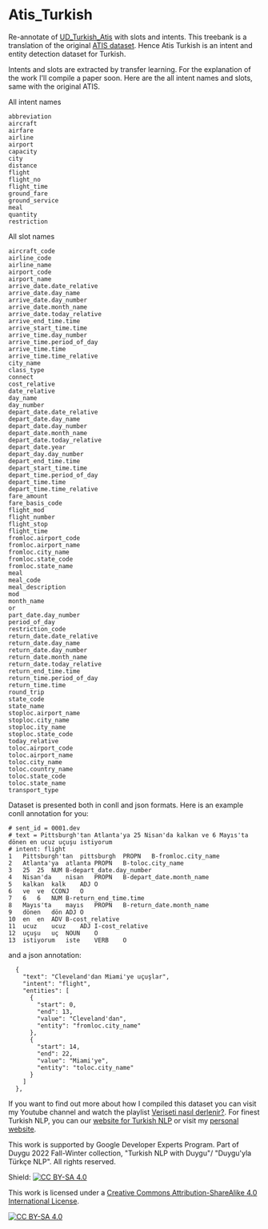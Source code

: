 # Atis_Turkish

Re-annotate of [UD_Turkish_Atis](https://github.com/UniversalDependencies/UD_Turkish-Atis) with slots and intents. This treebank is a translation of the original [ATIS dataset](https://github.com/howl-anderson/ATIS_dataset). Hence Atis Turkish is an intent and entity detection dataset for Turkish. 

Intents and slots are extracted by transfer learning. For the explanation of the work I'll compile a paper soon. Here are the all intent names and slots, same with the original ATIS.

All intent names
```
abbreviation
aircraft
airfare
airline
airport
capacity
city
distance
flight
flight_no
flight_time
ground_fare
ground_service
meal
quantity
restriction
```


All slot names
```
aircraft_code
airline_code
airline_name
airport_code
airport_name
arrive_date.date_relative
arrive_date.day_name
arrive_date.day_number
arrive_date.month_name
arrive_date.today_relative
arrive_end_time.time
arrive_start_time.time
arrive_time.day_number
arrive_time.period_of_day
arrive_time.time
arrive_time.time_relative
city_name
class_type
connect
cost_relative
date_relative
day_name
day_number
depart_date.date_relative
depart_date.day_name
depart_date.day_number
depart_date.month_name
depart_date.today_relative
depart_date.year
depart_day.day_number
depart_end_time.time
depart_start_time.time
depart_time.period_of_day
depart_time.time
depart_time.time_relative
fare_amount
fare_basis_code
flight_mod
flight_number
flight_stop
flight_time
fromloc.airport_code
fromloc.airport_name
fromloc.city_name
fromloc.state_code
fromloc.state_name
meal
meal_code
meal_description
mod
month_name
or
part_date.day_number
period_of_day
restriction_code
return_date.date_relative
return_date.day_name
return_date.day_number
return_date.month_name
return_date.today_relative
return_end_time.time
return_time.period_of_day
return_time.time
round_trip
state_code
state_name
stoploc.airport_name
stoploc.city_name
stoploc.ity_name
stoploc.state_code
today_relative
toloc.airport_code
toloc.airport_name
toloc.city_name
toloc.country_name
toloc.state_code
toloc.state_name
transport_type
```

Dataset is presented both in conll and json formats. Here is an example conll annotation for you:

```
# sent_id = 0001.dev
# text = Pittsburgh'tan Atlanta'ya 25 Nisan'da kalkan ve 6 Mayıs'ta dönen en ucuz uçuşu istiyorum
# intent: flight
1	Pittsburgh'tan	pittsburgh	PROPN	B-fromloc.city_name
2	Atlanta'ya	atlanta	PROPN	B-toloc.city_name
3	25	25	NUM	B-depart_date.day_number
4	Nisan'da	nisan	PROPN	B-depart_date.month_name
5	kalkan	kalk	ADJ	O
6	ve	ve	CCONJ	O
7	6	6	NUM	B-return_end_time.time
8	Mayıs'ta	mayıs	PROPN	B-return_date.month_name
9	dönen	dön	ADJ	O
10	en	en	ADV	B-cost_relative
11	ucuz	ucuz	ADJ	I-cost_relative
12	uçuşu	uç	NOUN	O
13	istiyorum	iste	VERB	O
```

and a json annotation:

```
  {
    "text": "Cleveland'dan Miami'ye uçuşlar",
    "intent": "flight",
    "entities": [
      {
        "start": 0,
        "end": 13,
        "value": "Cleveland'dan",
        "entity": "fromloc.city_name"
      },
      {
        "start": 14,
        "end": 22,
        "value": "Miami'ye",
        "entity": "toloc.city_name"
      }
    ]
  },
```
If you want to find out more about how I compiled this dataset you can visit my Youtube channel and watch the playlist [Veriseti nasıl derlenir?](https://www.youtube.com/playlist?list=PLJTHlIwB8Vco4ONU_mCNOYIcVyFA9QrBr). For finest Turkish NLP, you can our [website for Turkish NLP](https://www.turkish-nlp-suite.com) or visit my [personal website](https://www.onlyduygu.com).

This work is supported by Google Developer Experts Program.
Part of Duygu 2022 Fall-Winter collection, "Turkish NLP with Duygu"/ "Duygu'yla Türkçe NLP". All rights reserved.


Shield: [![CC BY-SA 4.0][cc-by-sa-shield]][cc-by-sa]

This work is licensed under a
[Creative Commons Attribution-ShareAlike 4.0 International License][cc-by-sa].

[![CC BY-SA 4.0][cc-by-sa-image]][cc-by-sa]

[cc-by-sa]: http://creativecommons.org/licenses/by-sa/4.0/
[cc-by-sa-image]: https://licensebuttons.net/l/by-sa/4.0/88x31.png
[cc-by-sa-shield]: https://img.shields.io/badge/License-CC%20BY--SA%204.0-lightgrey.svg
